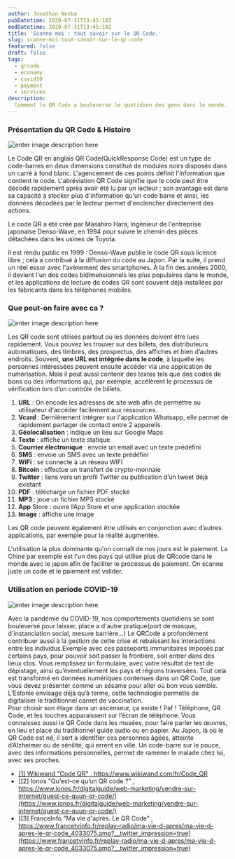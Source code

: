 ```yaml
---
author: Jonathan Nenba
pubDatetime: 2020-07-31T13:45:18Z
modDatetime: 2020-07-31T13:45:18Z
title: 'Scanne moi : tout savoir sur le QR Code.'
slug: scanne-moi-tout-savoir-sur-le-qr-code
featured: false
draft: false
tags:
  - qrcode
  - economy
  - covid19
  - payment
  - services
description:
  Comment le QR Code a bouleversé le quotidien des gens dans le monde.
---
```


### Présentation du QR Code & Histoire
![enter image description here](https://miro.medium.com/max/700/1*EjnvrpBLlEDowGQnecd0xQ.png)

Le Code QR en anglais QR Code(QuickResponse Code) est un type de code-barres en deux dimensions constitué de modules noirs disposés dans un carré à fond blanc. L'agencement de ces points définit l'information que contient le code. L'abréviation QR Code signifie que le code peut être décodé rapidement après avoir été lu par un lecteur ; son avantage est dans sa capacité à stocker plus d'information qu'un code barre et ainsi, les données décodées par le lecteur permet d'enclencher directement des actions.

Le code QR a été créé par Masahiro Hara, ingénieur de l'entreprise japonaise Denso-Wave, en 1994 pour suivre le chemin des pièces détachées dans les usines de Toyota.

Il est rendu public en 1999 : Denso-Wave publie le code QR sous licence libre ; cela a contribué à la diffusion du code au Japon. Par la suite, il prend un réel essor avec l'avènement des smartphones. À la fin des années 2000, il devient l'un des codes bidimensionnels les plus populaires dans le monde, et les applications de lecture de codes QR sont souvent déjà installées par les fabricants dans les téléphones mobiles.


### Que peut-on faire avec ca ?

![enter image description here](https://cdn.mos.cms.futurecdn.net/947edd798e001a9e19d15773a55526ea.jpg)

Les QR code sont utilisés partout où les données doivent être lues rapidement. Vous pouvez les trouver sur des billets, des distributeurs automatiques, des timbres, des prospectus, des affiches et bien d’autres endroits. Souvent, **une URL est intégrée dans le code**, à laquelle les personnes intéressées peuvent ensuite accéder via une application de numérisation. Mais il peut aussi contenir des textes tels que des codes de bons ou des informations qui, par exemple, accélèrent le processus de vérification lors d’un contrôle de billets. 

1. **URL** : On encode les adresses de site web afin de permettre au utilisateur d'accéder facilement aux ressources.
2. **Vcard** : Dernièrement intégrer sur l'application Whatsapp, elle permet de rapidement partager de contact entre 2 appareils.
3. **Géolocalisation** : indique un lieu sur Google Maps
4. **Texte** : affiche un texte statique
5. **Courrier électronique** : envoie un email avec un texte prédéfini
6. **SMS** : envoie un SMS avec un texte prédéfini
7. **WiFi** : se connecte à un réseau WIFI
8. **Bitcoin** : effectue un transfert de crypto-monnaie
9. **Twitter** : liens vers un profil Twitter ou publication d’un tweet déjà existant
10. **PDF** : télécharge un fichier PDF stocké
11. **MP3** : joue un fichier MP3 stocké
12. **App** Store : ouvre l’App Store et une application stockée
13. **Image** : affiche une image

Les QR code peuvent également être utilisés en conjonction avec d’autres applications, par exemple pour la réalité augmentée.

L'utilisation la plus dominante qu'on connaît de nos jours est le paiement. La Chine par exemple est l'un des pays qui utilise plus de QRcode dans le monde avec le japon afin de faciliter le processus de paiement. On scanne juste un code et le paiement est valider.

### Utilisation en periode COVID-19
![enter image description here](https://img.bfmtv.com/c/0/708/0d36/2fe82bb44b0cf687552fa3010b3b.png)

Avec la pandémie du COVID-19, nos comportements quotidiens se sont bouleversé pour laisser, place a d'autre pratique(port de masque, d'instanciation social, mesure barrière...) Le QRCode a profondément contribuer aussi à la gestion de cette crise et rebaissant les interactions entre les individus.Exemple avec ces passeports immunitaires imposés par certains pays, pour pouvoir soit passer la frontière, soit entrer dans des lieux clos. Vous remplissez un formulaire, avec votre résultat de test de dépistage, ainsi qu’éventuellement les pays et régions traversées. Tout cela est transformé en données numériques contenues dans un QR Code, que vous devez présenter comme un sésame pour aller où bon vous semble.
L’Estonie envisage déjà qu’à terme, cette technologie permette de digitaliser le traditionnel carnet de vaccination.  
Pour choisir son étage dans un ascenseur, ça existe ! Paf ! Téléphone, QR Code, et les touches apparaissent sur l’écran de téléphone. Vous connaissez aussi le QR Code dans les musées, pour faire parler les œuvres, en lieu et place du traditionnel guide audio ou en papier.
Au Japon, là où le QR Code est né, il sert à identifier ces personnes âgées, atteinte d’Alzheimer ou de sénilité, qui errent en ville. Un code-barre sur le pouce, avec des informations personnelles, permet de ramener le malade chez lui, avec ses proches.

-  [[1] Wikiwand "Code QR" , https://www.wikiwand.com/fr/Code_QR ](https://www.wikiwand.com/fr/Code_QR)
- [[2] Ionos "Qu’est-ce qu’un QR code ?" , https://www.ionos.fr/digitalguide/web-marketing/vendre-sur-internet/quest-ce-quun-qr-code/](https://www.ionos.fr/digitalguide/web-marketing/vendre-sur-internet/quest-ce-quun-qr-code/)
- [[3] FranceInfo "Ma vie d'après. Le QR Code" , https://www.francetvinfo.fr/replay-radio/ma-vie-d-apres/ma-vie-d-apres-le-qr-code_4033075.amp?__twitter_impression=true](https://www.francetvinfo.fr/replay-radio/ma-vie-d-apres/ma-vie-d-apres-le-qr-code_4033075.amp?__twitter_impression=true)
